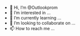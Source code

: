- 👋 Hi, I’m @Outlookprom
- 👀 I’m interested in ...
- 🌱 I’m currently learning ...
- 💞️ I’m looking to collaborate on ...
- 📫 How to reach me ...

<!---
Outlookprom/Outlookprom is a ✨ special ✨ repository because its `README.md` (this file) appears on your GitHub profile.
You can click the Preview link to take a look at your changes.
--->
